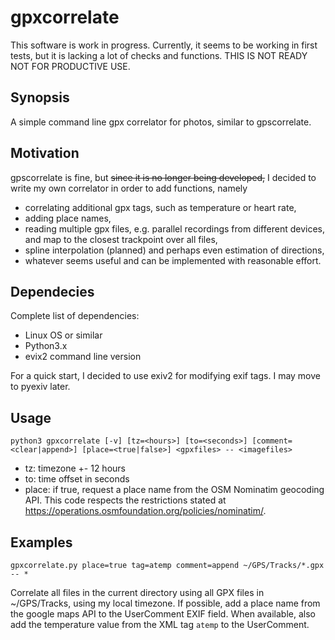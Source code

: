 # gpxcorrelate

This software is work in progress. Currently, it seems to be working in first tests, but it is lacking a lot of checks and functions.
THIS IS NOT READY NOT FOR PRODUCTIVE USE.

## Synopsis

A simple command line gpx correlator for photos, similar to gpscorrelate.

## Motivation

gpscorrelate is fine, but <s>since it is no longer being developed,</s> I decided to write my own correlator in order to add functions, namely
* correlating additional gpx tags, such as temperature or heart rate,
* adding place names,
* reading multiple gpx files, e.g. parallel recordings from different devices, and map to the closest trackpoint over all files,
* spline interpolation (planned) and perhaps even estimation of directions,
* whatever seems useful and can be implemented with reasonable effort.

## Dependecies

Complete list of dependencies:
* Linux OS or similar
* Python3.x
* evix2 command line version

For a quick start, I decided to use exiv2 for modifying exif tags. I may move to pyexiv later.

## Usage

`python3 gpxcorrelate [-v] [tz=<hours>] [to=<seconds>] [comment=<clear|append>] [place=<true|false>] <gpxfiles> -- <imagefiles>`
* tz: timezone +- 12 hours
* to: time offset in seconds
* place: if true, request a place name from the OSM Nominatim geocoding API. This code respects the restrictions stated at  https://operations.osmfoundation.org/policies/nominatim/. 

## Examples

`gpxcorrelate.py place=true tag=atemp comment=append ~/GPS/Tracks/*.gpx -- *`

Correlate all files in the current directory using all GPX files in ~/GPS/Tracks, using my local timezone. If possible, add a place name from the google maps API to the UserComment EXIF field. When available, also add the temperature value from the XML tag `atemp` to the UserComment.


